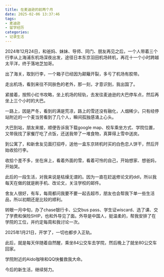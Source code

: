 ```yaml
---
title: 在麦迪逊的前两个月
date: 2025-02-06 13:37:46
tags:
- 麦迪逊
- 留学经历
categories:
- 记录生活
---
```




2024年12月24日，和爸妈、妹妹、导师、同门、朋友再见之后，一个人带着三个行李从上海浦东机场深夜出发，途径日本东京羽田机场转机，再花十一个小时跨越太平洋，终于落地芝加哥。

出了海关，取到行李，一个箱子已经因为颠簸开裂，多亏了机场有胶带。

走出机场，看到来往不同肤色的老外，那一刻，才意识到，我出国了。

紧接着，按照小红书攻略，坐上机场的轻轨，去发往麦迪逊的大巴停车点，然后再坐上三个小时的大巴。

一路上，因是严冬，看到的满是荒凉，路上的雪还没有融化，人烟稀少。只有经停站附近的一个麦当劳看到了几个人，瞬间孤独感涌上心头。

大巴到站，朋友来接，顺便告诉我下载google map、校车乘坐方式、学院位置，又带我找了家餐厅吃了点饭，还送我带了一堆食物，真算得上雪中送炭。

到公寓了，和新舍友见面打招呼，送他一盒东京转机时买的白色恋人饼干，然后开始收拾行李。

收拾个差不多，坐在床上，看着外面的雪，看着可怜的自己，开始想家、想爸妈，开始哭。

此后的一段生活，对我来说是枯燥无谓的。因为一直在赶返修论文的ddl，所以我每天在做的就是刷手机、改论文，关注学校的邮件。

舍友人很好，有车，每周都问我要不要一起去超市，朋友也会帮我下单一些生活品，所以初期还是比较的顺利。

转眼一月中旬，办了chase银行卡、公交bus pass、学生证wiscard、选了课、交了学费和保险SHIP，也和外导见了面。外导是中国人，挺温柔的，帮我安排了在学院的工位，并约定每周和我讨论一次。

2025年1月21日，开学了，一切也都步入正轨。

此后，就是每天伴随着自然醒，乘坐84公交车去学院，然后晚上了就坐80公交车回家。

学院附近的Aldo咖啡和QQ快餐救我大命。

今后的新生活，继续努力。





